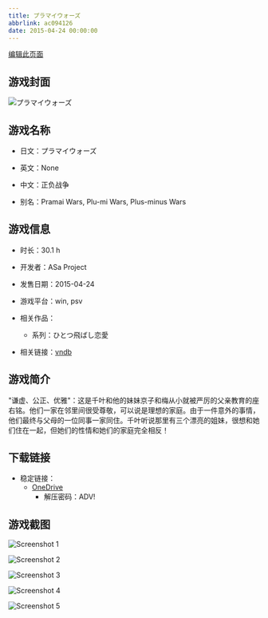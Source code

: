 ```yaml
---
title: プラマイウォーズ
abbrlink: ac094126
date: 2015-04-24 00:00:00
---
```

[编辑此页面](https://github.com/ACG-3/ADV3-source/blob/main/source/_posts/games/%E3%83%97%E3%83%A9%E3%83%9E%E3%82%A4%E3%82%A6%E3%82%A9%E3%83%BC%E3%82%BA.md)

## 游戏封面

![プラマイウォーズ](https://pan.timero.xyz/onedrive/img_lib_001/%E3%83%97%E3%83%A9%E3%83%9E%E3%82%A4%E3%82%A6%E3%82%A9%E3%83%BC%E3%82%BA_cover.avif)


## 游戏名称

- 日文：プラマイウォーズ
- 英文：None
- 中文：正负战争

- 别名：Pramai Wars, Plu-mi Wars, Plus-minus Wars


## 游戏信息

- 时长：30.1 h
- 开发者：ASa Project
- 发售日期：2015-04-24
- 游戏平台：win, psv
- 相关作品：
   - 系列：ひとつ飛ばし恋愛

- 相关链接：[vndb](https://vndb.org/v16339)


## 游戏简介

"谦虚、公正、优雅"：这是千叶和他的妹妹京子和梅从小就被严厉的父亲教育的座右铭。他们一家在邻里间很受尊敬，可以说是理想的家庭。由于一件意外的事情，他们最终与父母的一位同事一家同住。千叶听说那里有三个漂亮的姐妹，很想和她们住在一起，但她们的性情和她们的家庭完全相反！




## 下载链接

- 稳定链接：
    - [OneDrive](https://pan.timero.xyz/onedrive/adv_lib_001/%E3%83%97%E3%83%A9%E3%83%9E%E3%82%A4%E3%82%A6%E3%82%A9%E3%83%BC%E3%82%BA)
        - 解压密码：ADV!



## 游戏截图


![Screenshot 1](https://pan.timero.xyz/onedrive/img_lib_001/%E3%83%97%E3%83%A9%E3%83%9E%E3%82%A4%E3%82%A6%E3%82%A9%E3%83%BC%E3%82%BA_Screenshot_1.avif)

![Screenshot 2](https://pan.timero.xyz/onedrive/img_lib_001/%E3%83%97%E3%83%A9%E3%83%9E%E3%82%A4%E3%82%A6%E3%82%A9%E3%83%BC%E3%82%BA_Screenshot_2.avif)

![Screenshot 3](https://pan.timero.xyz/onedrive/img_lib_001/%E3%83%97%E3%83%A9%E3%83%9E%E3%82%A4%E3%82%A6%E3%82%A9%E3%83%BC%E3%82%BA_Screenshot_3.avif)

![Screenshot 4](https://pan.timero.xyz/onedrive/img_lib_001/%E3%83%97%E3%83%A9%E3%83%9E%E3%82%A4%E3%82%A6%E3%82%A9%E3%83%BC%E3%82%BA_Screenshot_4.avif)

![Screenshot 5](https://pan.timero.xyz/onedrive/img_lib_001/%E3%83%97%E3%83%A9%E3%83%9E%E3%82%A4%E3%82%A6%E3%82%A9%E3%83%BC%E3%82%BA_Screenshot_5.avif)

